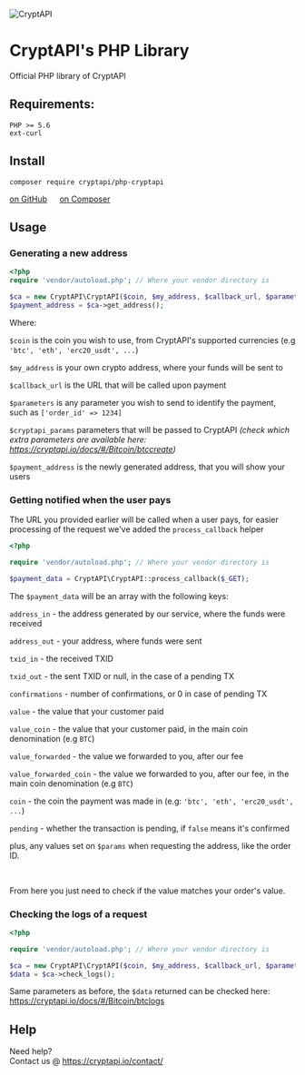 ![CryptAPI](https://i.imgur.com/IfMAa7E.png)

# CryptAPI's PHP Library
Official PHP library of CryptAPI

## Requirements:

```
PHP >= 5.6
ext-curl
```



## Install


```
composer require cryptapi/php-cryptapi
```

[on GitHub](https://github.com/cryptapi/php-cryptapi) &emsp;
[on Composer](https://packagist.org/packages/cryptapi/php-cryptapi)

## Usage

### Generating a new address

```php
<?php
require 'vendor/autoload.php'; // Where your vendor directory is

$ca = new CryptAPI\CryptAPI($coin, $my_address, $callback_url, $parameters, $cryptapi_params);
$payment_address = $ca->get_address();
```

Where:

``$coin`` is the coin you wish to use, from CryptAPI's supported currencies (e.g `'btc', 'eth', 'erc20_usdt', ...`)

``$my_address`` is your own crypto address, where your funds will be sent to  

``$callback_url`` is the URL that will be called upon payment

``$parameters`` is any parameter you wish to send to identify the payment, such as `['order_id' => 1234]`

``$cryptapi_params`` parameters that will be passed to CryptAPI _(check which extra parameters are available here: https://cryptapi.io/docs/#/Bitcoin/btccreate)_

``$payment_address`` is the newly generated address, that you will show your users


### Getting notified when the user pays

The URL you provided earlier will be called when a user pays, for easier processing of the request we've added the ``process_callback`` helper

```php
<?php

require 'vendor/autoload.php'; // Where your vendor directory is

$payment_data = CryptAPI\CryptAPI::process_callback($_GET);
```

The `$payment_data` will be an array with the following keys:

`address_in` - the address generated by our service, where the funds were received

`address_out` - your address, where funds were sent

`txid_in` - the received TXID

`txid_out` - the sent TXID or null, in the case of a pending TX

`confirmations` - number of confirmations, or 0 in case of pending TX

`value` - the value that your customer paid

`value_coin` - the value that your customer paid, in the main coin denomination (e.g `BTC`)

`value_forwarded` - the value we forwarded to you, after our fee

`value_forwarded_coin` - the value we forwarded to you, after our fee, in the main coin denomination (e.g `BTC`)

`coin` - the coin the payment was made in (e.g: `'btc', 'eth', 'erc20_usdt', ...`)

`pending` - whether the transaction is pending, if `false` means it's confirmed

plus, any values set on `$params` when requesting the address, like the order ID.

&nbsp;

From here you just need to check if the value matches your order's value.


### Checking the logs of a request

```php
<?php

require 'vendor/autoload.php'; // Where your vendor directory is

$ca = new CryptAPI\CryptAPI($coin, $my_address, $callback_url, $parameters);
$data = $ca->check_logs();
```

Same parameters as before, the `$data` returned can be checked here: https://cryptapi.io/docs/#/Bitcoin/btclogs


## Help

Need help?  
Contact us @ https://cryptapi.io/contact/